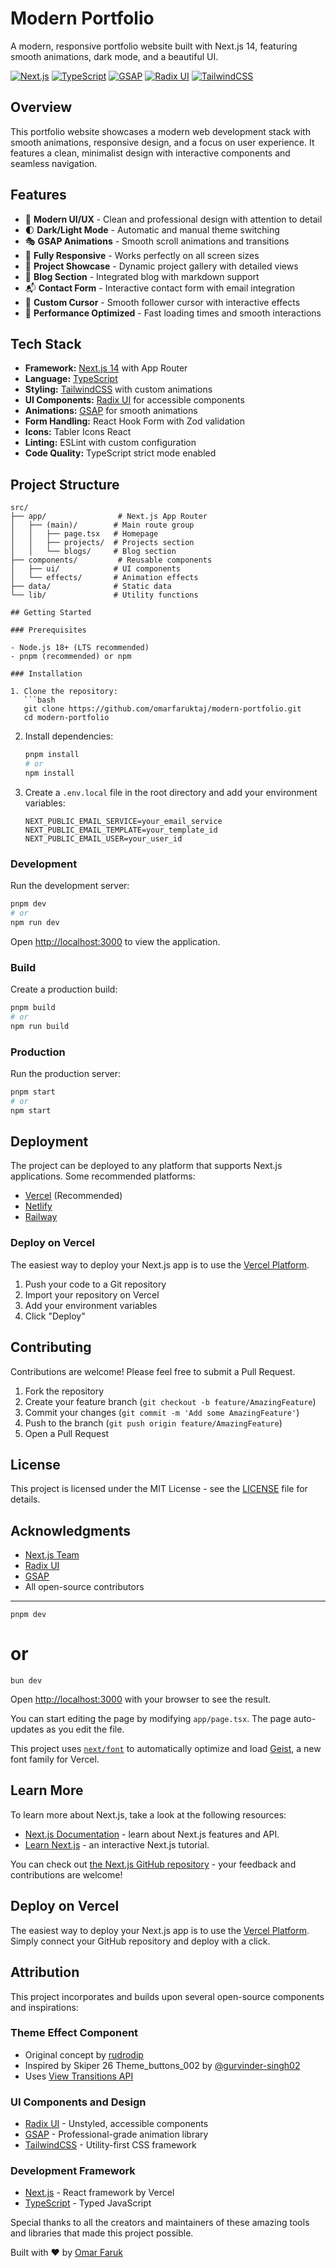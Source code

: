 # Modern Portfolio

A modern, responsive portfolio website built with Next.js 14, featuring smooth animations, dark mode, and a beautiful UI.

[![Next.js](https://img.shields.io/badge/Next.js-14-black)](https://nextjs.org/)
[![TypeScript](https://img.shields.io/badge/TypeScript-5-blue)](https://www.typescriptlang.org/)
[![GSAP](https://img.shields.io/badge/GSAP-3-green)](https://greensock.com/gsap/)
[![Radix UI](https://img.shields.io/badge/Radix_UI-1-purple)](https://www.radix-ui.com/)
[![TailwindCSS](https://img.shields.io/badge/TailwindCSS-3-38B2AC)](https://tailwindcss.com/)

## Overview

This portfolio website showcases a modern web development stack with smooth animations, responsive design, and a focus on user experience. It features a clean, minimalist design with interactive components and seamless navigation.

## Features

- 🎨 **Modern UI/UX** - Clean and professional design with attention to detail
- 🌓 **Dark/Light Mode** - Automatic and manual theme switching
- 🎭 **GSAP Animations** - Smooth scroll animations and transitions
- 📱 **Fully Responsive** - Works perfectly on all screen sizes
- 💼 **Project Showcase** - Dynamic project gallery with detailed views
- 📝 **Blog Section** - Integrated blog with markdown support
- 📬 **Contact Form** - Interactive contact form with email integration
- 🎯 **Custom Cursor** - Smooth follower cursor with interactive effects
- 🏃 **Performance Optimized** - Fast loading times and smooth interactions

## Tech Stack

- **Framework:** [Next.js 14](https://nextjs.org/) with App Router
- **Language:** [TypeScript](https://www.typescriptlang.org/)
- **Styling:** [TailwindCSS](https://tailwindcss.com/) with custom animations
- **UI Components:** [Radix UI](https://www.radix-ui.com/) for accessible components
- **Animations:** [GSAP](https://greensock.com/gsap/) for smooth animations
- **Form Handling:** React Hook Form with Zod validation
- **Icons:** Tabler Icons React
- **Linting:** ESLint with custom configuration
- **Code Quality:** TypeScript strict mode enabled

## Project Structure

````
src/
├── app/                # Next.js App Router
│   ├── (main)/        # Main route group
│   │   ├── page.tsx   # Homepage
│   │   ├── projects/  # Projects section
│   │   └── blogs/     # Blog section
├── components/         # Reusable components
│   ├── ui/            # UI components
│   └── effects/       # Animation effects
├── data/              # Static data
└── lib/               # Utility functions

## Getting Started

### Prerequisites

- Node.js 18+ (LTS recommended)
- pnpm (recommended) or npm

### Installation

1. Clone the repository:
   ```bash
   git clone https://github.com/omarfaruktaj/modern-portfolio.git
   cd modern-portfolio
````

2. Install dependencies:

   ```bash
   pnpm install
   # or
   npm install
   ```

3. Create a `.env.local` file in the root directory and add your environment variables:
   ```env
   NEXT_PUBLIC_EMAIL_SERVICE=your_email_service
   NEXT_PUBLIC_EMAIL_TEMPLATE=your_template_id
   NEXT_PUBLIC_EMAIL_USER=your_user_id
   ```

### Development

Run the development server:

```bash
pnpm dev
# or
npm run dev
```

Open [http://localhost:3000](http://localhost:3000) to view the application.

### Build

Create a production build:

```bash
pnpm build
# or
npm run build
```

### Production

Run the production server:

```bash
pnpm start
# or
npm start
```

## Deployment

The project can be deployed to any platform that supports Next.js applications. Some recommended platforms:

- [Vercel](https://vercel.com) (Recommended)
- [Netlify](https://netlify.com)
- [Railway](https://railway.app)

### Deploy on Vercel

The easiest way to deploy your Next.js app is to use the [Vercel Platform](https://vercel.com/new).

1. Push your code to a Git repository
2. Import your repository on Vercel
3. Add your environment variables
4. Click "Deploy"

## Contributing

Contributions are welcome! Please feel free to submit a Pull Request.

1. Fork the repository
2. Create your feature branch (`git checkout -b feature/AmazingFeature`)
3. Commit your changes (`git commit -m 'Add some AmazingFeature'`)
4. Push to the branch (`git push origin feature/AmazingFeature`)
5. Open a Pull Request

## License

This project is licensed under the MIT License - see the [LICENSE](LICENSE) file for details.

## Acknowledgments

- [Next.js Team](https://nextjs.org)
- [Radix UI](https://www.radix-ui.com)
- [GSAP](https://greensock.com/gsap)
- All open-source contributors

---

```
pnpm dev
```

# or

```
bun dev
```

Open [http://localhost:3000](http://localhost:3000) with your browser to see the result.

You can start editing the page by modifying `app/page.tsx`. The page auto-updates as you edit the file.

This project uses [`next/font`](https://nextjs.org/docs/app/building-your-application/optimizing/fonts) to automatically optimize and load [Geist](https://vercel.com/font), a new font family for Vercel.

## Learn More

To learn more about Next.js, take a look at the following resources:

- [Next.js Documentation](https://nextjs.org/docs) - learn about Next.js features and API.
- [Learn Next.js](https://nextjs.org/learn) - an interactive Next.js tutorial.

You can check out [the Next.js GitHub repository](https://github.com/vercel/next.js) - your feedback and contributions are welcome!

## Deploy on Vercel

The easiest way to deploy your Next.js app is to use the [Vercel Platform](https://vercel.com/new). Simply connect your GitHub repository and deploy with a click.

## Attribution

This project incorporates and builds upon several open-source components and inspirations:

### Theme Effect Component

- Original concept by [rudrodip](https://github.com/rudrodip/theme-toggle-effect)
- Inspired by Skiper 26 Theme_buttons_002 by [@gurvinder-singh02](https://gxuri.in)
- Uses [View Transitions API](https://developer.chrome.com/docs/web-platform/view-transitions/)

### UI Components and Design

- [Radix UI](https://www.radix-ui.com/) - Unstyled, accessible components
- [GSAP](https://greensock.com/gsap/) - Professional-grade animation library
- [TailwindCSS](https://tailwindcss.com/) - Utility-first CSS framework

### Development Framework

- [Next.js](https://nextjs.org/) - React framework by Vercel
- [TypeScript](https://www.typescriptlang.org/) - Typed JavaScript

Special thanks to all the creators and maintainers of these amazing tools and libraries that made this project possible.

Built with ❤️ by [Omar Faruk](https://github.com/omarfaruktaj)
